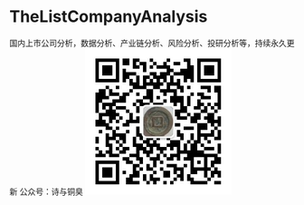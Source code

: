 # TheListCompanyAnalysis
国内上市公司分析，数据分析、产业链分析、风险分析、投研分析等，持续永久更新
公众号：诗与铜臭
![pic](https://github.com/chenking2020/TheListCompanyAnalysis/raw/main/images/%E5%85%AC%E4%BC%97%E5%8F%B7%E4%BA%8C%E7%BB%B4%E7%A0%81.jpg)   
